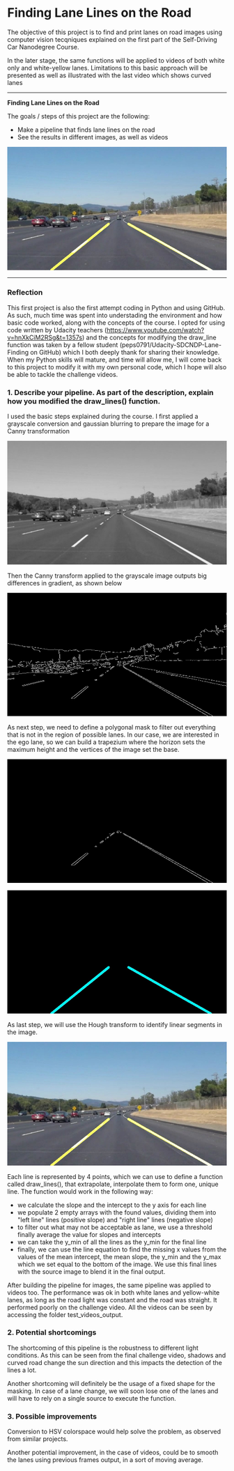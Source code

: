# **Finding Lane Lines on the Road** 

The objective of this project is to find and print lanes on road images using computer vision tecqniques explained on the first part of the Self-Driving Car Nanodegree Course.

In the later stage, the same functions will be applied to videos of both white only and white-yellow lanes.
Limitations to this basic approach will be presented as well as illustrated with the last video which shows curved lanes

---

**Finding Lane Lines on the Road**

The goals / steps of this project are the following:
* Make a pipeline that finds lane lines on the road
* See the results in different images, as well as videos


[//]: # (Image References)

[image1]: ./test_images_output/output_solidWhiteCurve.jpg "solid White Lane"
![alt text][image1]

---

### Reflection

This first project is also the first attempt coding in Python and using GitHub. As such, much time was spent into understading the environment and how basic code worked, along with the concepts of the course. I opted for using code written by Udacity teachers (https://www.youtube.com/watch?v=hnXkCiM2RSg&t=1357s) and the concepts for modifying the draw_line function was taken by a fellow student (peps0791/Udacity-SDCNDP-Lane-Finding on GitHub) which I both deeply thank for sharing their knowledge. When my Python skills will mature, and time will allow me, I will come back to this project to modify it with my own personal code, which I hope will also be able to tackle the challenge videos.

### 1. Describe your pipeline. As part of the description, explain how you modified the draw_lines() function.

I used the basic steps explained during the course. I first applied a grayscale conversion and gaussian blurring to prepare the image for a Canny transformation

[image2]: ./for_markup/gray/output_solidWhiteCurve.jpg "grayscale"
![alt text][image2]

Then the Canny transform applied to the grayscale image outputs big differences in gradient, as shown below

[image3]: ./for_markup/canny/output_solidWhiteCurve.jpg "canny"
![alt text][image3]

As next step, we need to define a polygonal mask to filter out everything that is not in the region of possible lanes. In our case, we are interested in the ego lane, so we can build a trapezium where the horizon sets the maximum height and the vertices of the image set the base.

[image4]: ./for_markup/target/output_solidWhiteCurve.jpg "lines"
![alt text][image4]

[image5]: ./for_markup/lines/output_solidWhiteCurve.jpg "lines"
![alt text][image5]

As last step, we will use the Hough transform to identify linear segments in the image. 

[image6]: ./test_images_output/output_solidWhiteCurve.jpg "lines"
![alt text][image6]

Each line is represented by 4 points, which we can use to define a function called draw_lines(), that extrapolate, interpolate them to form one, unique line. The function would work in the following way:
* we calculate the slope and the intercept to the y axis for each line
* we populate 2 empty arrays with the found values, dividing them into "left line" lines (positive slope) and "right line" lines (negative slope)
* to filter out what may not be acceptable as lane, we use a threshold finally average the value for slopes and intercepts 
* we can take the y_min of all the lines as the y_min for the final line
* finally, we can use the line equation to find the missing x values from the values of the mean intercept, the mean slope, the y_min and the y_max which we set equal to the bottom of the image. We use this final lines with the source image to blend it in the final output.

After building the pipeline for images, the same pipeline was applied to videos too. The performance was ok in both white lanes and yellow-white lanes, as long as the road light was constant and the road was straight. It performed poorly on the challenge video. All the videos can be seen by accessing the folder test_videos_output.

### 2. Potential shortcomings

The shortcoming of this pipeline is the robustness to different light conditions. As this can be seen from the final challenge video, shadows and curved road change the sun direction and this impacts the detection of the lines a lot.

Another shortcoming will definitely be the usage of a fixed shape for the masking. In case of a lane change, we will soon lose one of the lanes and will have to rely on a single source to execute the function.


### 3. Possible improvements

Conversion to HSV colorspace would help solve the problem, as observed from similar projects.

Another potential improvement, in the case of videos, could be to smooth the lanes using previous frames output, in a sort of moving average. 
